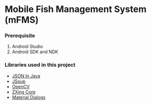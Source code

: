 # Mobile Fish Management System (mFMS)
### Prerequisite
1. Android Studio
2. Android SDK and NDK

### Libraries used in this project
* [JSON In Java](http://mvnrepository.com/artifact/org.json/json/20160212)
* [JSoup](https://jsoup.org/download)
* [OpenCV](http://opencv.org/downloads.html)
* [ZXing Core](http://mvnrepository.com/artifact/com.google.zxing/core/3.2.1)
* [Material Dialogs](https://github.com/afollestad/material-dialogs)
